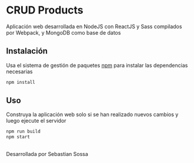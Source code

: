 # CRUD Products

Aplicación web desarrollada en NodeJS con ReactJS y Sass compilados por Webpack, y MongoDB como base de datos

## Instalación

Usa el sistema de gestión de paquetes [npm](https://docs.npmjs.com/cli/v8/commands/npm-install) para instalar las dependencias necesarias

```bash
npm install
```

## Uso

Construya la aplicación web solo si se han realizado nuevos cambios y luego ejecute el servidor

```bash
npm run build
npm start
```

## 
Desarrollada por Sebastian Sossa
